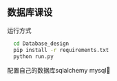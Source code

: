 ## 数据库课设
运行方式
```bash
  cd Database_design
  pip install -r requirements.txt
  python run.py
```
配置自己的数据库sqlalchemy
mysql🏅
